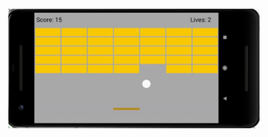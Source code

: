 ![project logo (this one for is taken from basecamp - a project management service)](https://github.com/yaelya/Arkanoid/blob/master/game.JPG)
